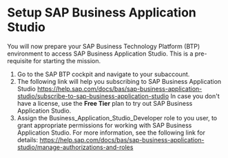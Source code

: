 # Setup SAP Business Application Studio
You will now prepare your SAP Business Technology Platform (BTP) environment to access SAP Business Application Studio.
This is a pre-requisite for starting the mission.

1. Go to the SAP BTP cockpit and navigate to your subaccount.
2. The following link will help you subscribing to SAP Business Application Studio
https://help.sap.com/docs/bas/sap-business-application-studio/subscribe-to-sap-business-application-studio
   In case you don't have a license, use the **Free Tier** plan to try out SAP Business Application Studio.
3. Assign the Business_Application_Studio_Developer role to you user, to grant appropriate permissions for working with SAP Business Application Studio. For more information, see the following link for details: https://help.sap.com/docs/bas/sap-business-application-studio/manage-authorizations-and-roles

